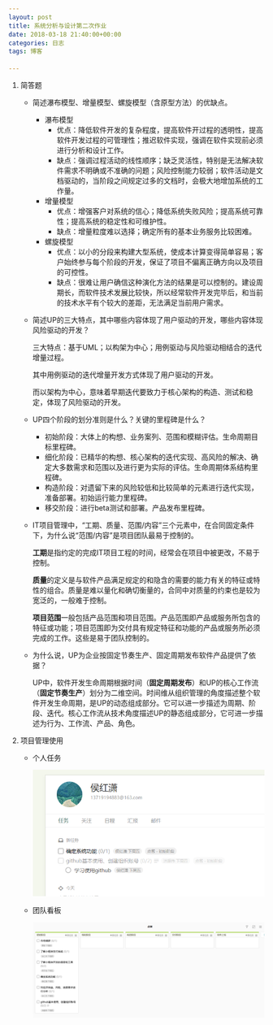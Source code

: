 ```yaml
---
layout: post
title: 系统分析与设计第二次作业
date: 2018-03-18 21:40:00+00:00
categories: 日志
tags: 博客

---
```


1. 简答题

   - 简述瀑布模型、增量模型、螺旋模型（含原型方法）的优缺点。

     * 瀑布模型
       + 优点：降低软件开发的复杂程度，提高软件开过程的透明性，提高软件开发过程的可管理性；推迟软件实现，强调在软件实现前必须进行分析和设计工作。
       + 缺点：强调过程活动的线性顺序；缺乏灵活性，特别是无法解决软件需求不明确或不准确的问题；风险控制能力较弱；软件活动是文档驱动的，当阶段之间规定过多的文档时，会极大地增加系统的工作量。
     * 增量模型
       + 优点：增强客户对系统的信心；降低系统失败风险；提高系统可靠性；提高系统的稳定性和可维护性。
       + 缺点：增量粒度难以选择；确定所有的基本业务服务比较困难。
     * 螺旋模型
       + 优点：以小的分段来构建大型系统，使成本计算变得简单容易；客户始终参与每个阶段的开发，保证了项目不偏离正确方向以及项目的可控性。
       + 缺点：很难让用户确信这种演化方法的结果是可以控制的。建设周期长，而软件技术发展比较快，所以经常软件开发完毕后，和当前的技术水平有个较大的差距，无法满足当前用户需求。

   - 简述UP的三大特点，其中哪些内容体现了用户驱动的开发，哪些内容体现风险驱动的开发？

     三大特点：基于UML；以构架为中心；用例驱动与风险驱动相结合的迭代增量过程。

     其中用例驱动的迭代增量开发方式体现了用户驱动的开发。

     而以架构为中心，意味着早期迭代要致力于核心架构的构造、测试和稳定，体现了风险驱动的开发。

   - UP四个阶段的划分准则是什么？关键的里程碑是什么？

     * 初始阶段：大体上的构想、业务案列、范围和模糊评估。生命周期目标里程碑。
     * 细化阶段：已精华的构想、核心架构的迭代实现、高风险的解决、确定大多数需求和范围以及进行更为实际的评估。生命周期体系结构里程碑。
     * 构造阶段：对遗留下来的风险较低和比较简单的元素进行迭代实现，准备部署。初始运行能力里程碑。
     * 移交阶段：进行beta测试和部署。产品发布里程碑。

   - IT项目管理中，“工期、质量、范围/内容”三个元素中，在合同固定条件下，为什么说“范围/内容”是项目团队最易于控制的。

     **工期**是指约定的完成IT项目工程的时间，经常会在项目中被更改，不易于控制。

     **质量**的定义是与软件产品满足规定的和隐含的需要的能力有关的特征或特性的组合。质量是难以量化和确切衡量的，合同中对质量的约束也是较为宽泛的，一般难于控制。

     **项目范围**一般包括产品范围和项目范围。产品范围即产品或服务所包含的特征或功能；项目范围即为交付具有规定特征和功能的产品或服务所必须完成的工作。这些是易于团队控制的。

   - 为什么说，UP为企业按固定节奏生产、固定周期发布软件产品提供了依据？

     UP中，软件开发生命周期根据时间（**固定周期发布**）和UP的核心工作流（**固定节奏生产**）划分为二维空间。时间维从组织管理的角度描述整个软件开发生命周期，是UP的动态组成部分。它可以进一步描述为周期、阶段、迭代。核心工作流从技术角度描述UP的静态组成部分，它可进一步描述为行为、工作流、产品、角色。

2. 项目管理使用

   + 个人任务

     ![](../assets/点餐-初始阶段-个人任务.png)

   + 团队看板

     ![](../assets/点餐-初始阶段-团队看板.png)


